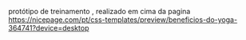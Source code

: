 
protótipo de treinamento , realizado em cima da pagina https://nicepage.com/pt/css-templates/preview/beneficios-do-yoga-364741?device=desktop
